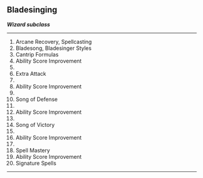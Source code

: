 ﻿## Bladesinging

***Wizard subclass***

___
1. Arcane Recovery, Spellcasting
2. Bladesong, Bladesinger Styles
3. Cantrip Formulas
4. Ability Score Improvement
5.  
6. Extra Attack
7.  
8. Ability Score Improvement
9.  
10. Song of Defense
11.  
12. Ability Score Improvement
13.  
14. Song of Victory
15.  
16. Ability Score Improvement
17.  
18. Spell Mastery
19. Ability Score Improvement
20. Signature Spells

---
